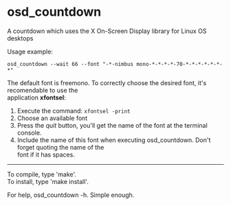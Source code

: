 # osd_countdown

A countdown which uses the X On-Screen Display library for Linux OS desktops

Usage example:

`osd_countdown --wait 66 --font "-*-nimbus mono-*-*-*-*-70-*-*-*-*-*-*-*"`

The default font is freemono. To correctly choose the desired font, it's recomendable to use the  
application **xfontsel**:
1. Execute the command: `xfontsel -print`
2. Choose an available font
3. Press the *quit* button, you'll get the name of the font at the terminal console.
4. Include the name of this font when executing osd_countdown. Don't forget quoting the name of the  
font if it has spaces.

---
To compile, type 'make'.  
To install, type 'make install'.  

For help, osd_countdown -h.  Simple enough.
